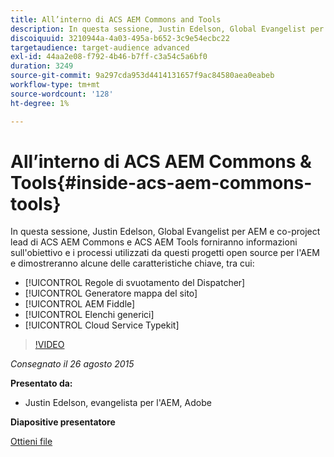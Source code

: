 ```yaml
---
title: All’interno di ACS AEM Commons and Tools
description: In questa sessione, Justin Edelson, Global Evangelist per AEM e co-project lead di ACS AEM Commons e ACS AEM Tools forniranno informazioni sull'obiettivo e i processi utilizzati da questi progetti open source per l'AEM e dimostreranno alcune delle caratteristiche chiave.
discoiquuid: 3210944a-4a03-495a-b652-3c9e54ecbc22
targetaudience: target-audience advanced
exl-id: 44aa2e08-f792-4b46-b7ff-c3a54c5a6bf0
duration: 3249
source-git-commit: 9a297cda953d4414131657f9ac84580aea0eabeb
workflow-type: tm+mt
source-wordcount: '128'
ht-degree: 1%

---
```


# All’interno di ACS AEM Commons &amp; Tools{#inside-acs-aem-commons-tools}

In questa sessione, Justin Edelson, Global Evangelist per AEM e co-project lead di ACS AEM Commons e ACS AEM Tools forniranno informazioni sull&#39;obiettivo e i processi utilizzati da questi progetti open source per l&#39;AEM e dimostreranno alcune delle caratteristiche chiave, tra cui:

* [!UICONTROL Regole di svuotamento del Dispatcher]
* [!UICONTROL Generatore mappa del sito]
* [!UICONTROL AEM Fiddle]
* [!UICONTROL Elenchi generici]
* [!UICONTROL Cloud Service Typekit]

>[!VIDEO](https://video.tv.adobe.com/v/19374/?quality=9)

*Consegnato il 26 agosto 2015*

**Presentato da:**

* Justin Edelson, evangelista per l&#39;AEM, Adobe

**Diapositive presentatore**

[Ottieni file](assets/08262015-commons-and-tools.pptx)
<!--
[Get back to the Overview](https://helpx.adobe.com/experience-manager/kt/eseminars/gems/aem-index.html)
-->
